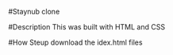 #Staynub clone

#Description
This was built with HTML and CSS

#How Steup
download the idex.html files
